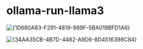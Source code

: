 # ollama-run-llama3

![{1D680A83-F291-4819-989F-5BA019BFD1A6}](https://github.com/user-attachments/assets/804b047c-4c7d-4f16-82e5-3cf3e7019a7e)


![{34AA35CB-4B7D-4482-A9D6-8D4516398C84}](https://github.com/user-attachments/assets/359e990d-1f2d-4bec-b2bb-550fb9523251)
